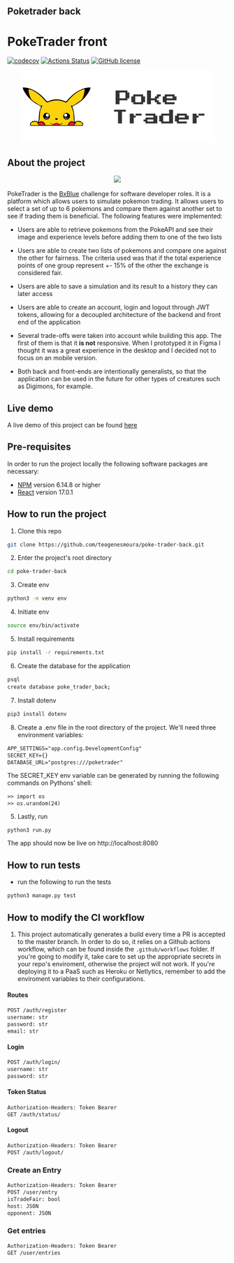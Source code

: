 ## Poketrader back

# PokeTrader front

[![codecov](https://codecov.io/gh/teogenesmoura/poke-trader-front/branch/master/graph/badge.svg?token=5IA3FKBE66)](https://codecov.io/gh/teogenesmoura/poke-trader-front)
[![Actions Status](https://github.com/teogenesmoura/poke-trader-front/workflows/Deployment/badge.svg)](https://github.com/teogenesmoura/poke-trader-front/actions)
[![GitHub license](https://img.shields.io/github/license/Naereen/StrapDown.js.svg)](https://github.com/Naereen/StrapDown.js/blob/master/LICENSE)

<center><img src="https://raw.githubusercontent.com/teogenesmoura/poke-trader-front/master/src/assets/logo.svg"></center>

## About the project

<center><img src="https://media.giphy.com/media/TT10M7AZ9kDbiNxZEZ/giphy.gif"></center>

PokeTrader is the [BxBlue](http://bxblue.com.br) challenge for software developer roles. It is a platform which allows users to simulate pokemon trading. It allows users to select a set of up to 6 pokemons and compare them against another set to see if trading them is beneficial. The following features were implemented:

 - Users are able to retrieve pokemons from the PokeAPI and see their image and experience levels before adding them to one of the two lists

 - Users are able to create two lists of pokemons and compare one against the other for fairness. The criteria used was that if the total experience points of one group represent +- 15% of the other the exchange is considered fair.

 - Users are able to save a simulation and its result to a history they can later access

- Users are able to create an account, login and logout through JWT tokens, allowing for a decoupled architecture of the backend and front end of the application

- Several trade-offs were taken into account while building this app. The first of them is that it **is not** responsive. When I prototyped it in Figma I thought it was a great experience in the desktop and I decided not to focus on an mobile version.

- Both back and front-ends are intentionally generalists, so that the application can be used in the future for other types of creatures such as Digimons, for example.


## Live demo
A live demo of this project can be found [here](http://poketraderfront.herokuapp.com/)

## Pre-requisites

In order to run the project locally the following software packages are necessary:
* [NPM](https://www.npmjs.com/) version 6.14.8 or higher
* [React](https://reactjs.org/) version 17.0.1

## How to run the project

1. Clone this repo
```bash
git clone https://github.com/teogenesmoura/poke-trader-back.git
```
2. Enter the project's root directory
```bash
cd poke-trader-back
```

3. Create env
```bash
python3 -m venv env
```
4. Initiate env
```bash
source env/bin/activate
```
5. Install requirements
```bash
pip install -r requirements.txt
```
6. Create the database for the application
```bash
psql
create database poke_trader_back;
```

7. Install dotenv

```bash
pip3 install dotenv
```
8. Create a .env file in the root directory of the project. We'll need three
environment variables:

```
APP_SETTINGS="app.config.DevelopmentConfig"
SECRET_KEY={}
DATABASE_URL="postgres:///poketrader"
```

The SECRET_KEY env variable can be generated by running the following commands
on Pythons' shell:

```
>> import os
>> os.urandom(24)
```

5. Lastly, run

```bash
python3 run.py
```
The app should now be live on http://localhost:8080

## How to run tests

- run the following to run the tests
```bash
python3 manage.py test
```


## How to modify the CI workflow
1. This project automatically generates a build every time a PR is accepted to the master branch. In order to do so, it relies on a Github actions workflow, which can be found inside the ```.github/workflows``` folder. If you're going to modify it, take care to set up the appropriate secrets in your repo's enviroment, otherwise the project will not work. If you're deploying it to a PaaS such as Heroku or Netlytics, remember to add the enviroment variables to their configurations.


#### Routes

```
POST /auth/register
username: str
password: str
email: str

```

#### Login

```
POST /auth/login/
username: str
password: str  
```

#### Token Status

```
Authorization-Headers: Token Bearer
GET /auth/status/
```

#### Logout

```
Authorization-Headers: Token Bearer
POST /auth/logout/
```

### Create an Entry
```
Authorization-Headers: Token Bearer
POST /user/entry
isTradeFair: bool
host: JSON
opponent: JSON
```
### Get entries
```
Authorization-Headers: Token Bearer
GET /user/entries
```
